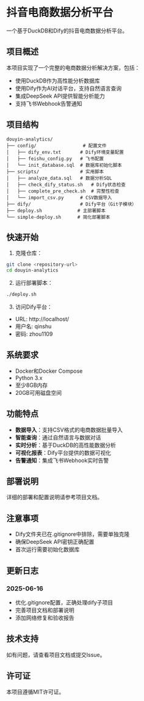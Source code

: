 # 抖音电商数据分析平台

一个基于DuckDB和Dify的抖音电商数据分析平台。

## 项目概述

本项目实现了一个完整的电商数据分析解决方案，包括：
- 使用DuckDB作为高性能分析数据库
- 使用Dify作为AI对话平台，支持自然语言查询
- 集成DeepSeek API提供智能分析能力
- 支持飞书Webhook告警通知

## 项目结构

```
douyin-analytics/
├── config/                 # 配置文件
│   ├── dify_env.txt       # Dify环境变量配置
│   ├── feishu_config.py   # 飞书配置
│   └── init_database.sql  # 数据库初始化脚本
├── scripts/               # 实用脚本
│   ├── analyze_data.sql   # 数据分析SQL
│   ├── check_dify_status.sh   # Dify状态检查
│   ├── complete_pre_check.sh  # 完整性检查
│   └── import_csv.py      # CSV数据导入
├── dify/                  # Dify平台（Git子模块）
├── deploy.sh             # 主部署脚本
└── simple-deploy.sh      # 简化部署脚本
```

## 快速开始

1. 克隆仓库：
```bash
git clone <repository-url>
cd douyin-analytics
```

2. 运行部署脚本：
```bash
./deploy.sh
```

3. 访问Dify平台：
- URL: http://localhost/
- 用户名: qinshu
- 密码: zhou1109

## 系统要求

- Docker和Docker Compose
- Python 3.x
- 至少8GB内存
- 20GB可用磁盘空间

## 功能特点

- **数据导入**：支持CSV格式的电商数据批量导入
- **智能查询**：通过自然语言与数据对话
- **实时分析**：基于DuckDB的高性能数据分析
- **可视化报表**：Dify平台提供的数据可视化
- **告警通知**：集成飞书Webhook实时告警

## 部署说明

详细的部署和配置说明请参考项目文档。

## 注意事项

- Dify文件夹已在.gitignore中排除，需要单独克隆
- 确保DeepSeek API密钥正确配置
- 首次运行需要初始化数据库

## 更新日志

### 2025-06-16
- 优化.gitignore配置，正确处理dify子项目
- 完善项目文档和部署说明
- 添加网络修复和验收报告

## 技术支持

如有问题，请查看项目文档或提交Issue。

## 许可证

本项目遵循MIT许可证。